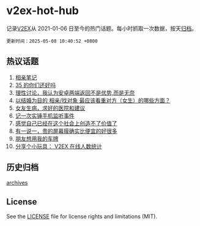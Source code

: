 # v2ex-hot-hub

 记录[V2EX](https://www.v2ex.com/)从 2021-01-06 日至今的热门话题。每小时抓取一次数据，按天[归档](archives)。

`更新时间：2025-05-08 10:40:52 +0800`

## 热议话题

1. [相亲笔记](https://www.v2ex.com/t/1130158)
1. [35 的你们还好吗](https://www.v2ex.com/t/1130136)
1. [理性讨论，我认为安卓两端返回不是优势,而是无奈](https://www.v2ex.com/t/1130104)
1. [以结婚为目的 相亲/找对象 最应该看重对方（女生）的哪些方面？](https://www.v2ex.com/t/1130091)
1. [女友生病，求好的医院和建议](https://www.v2ex.com/t/1130190)
1. [记一次实锤手机监听事件](https://www.v2ex.com/t/1130294)
1. [感觉自己已经在这个社会上创造不了价值了](https://www.v2ex.com/t/1130206)
1. [有一说一，贵的屏幕膜确实比便宜的好很多](https://www.v2ex.com/t/1130107)
1. [朋友想用我的车牌](https://www.v2ex.com/t/1130129)
1. [分享个小玩具： V2EX 在线人数统计](https://www.v2ex.com/t/1130133)

## 历史归档

[archives](archives)

## License

See the [LICENSE](LICENSE) file for license rights and limitations (MIT).
